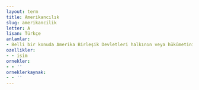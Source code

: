 ```yaml
---
layout: term
title: Amerikancılık
slug: amerikancilik
letter: A
lisan: Türkçe
anlamlar:
- Belli bir konuda Amerika Birleşik Devletleri halkının veya hükûmetinin tarafını tutma; Amerikanizm
ozellikler:
- - isim
ornekler:
- - ''
orneklerkaynak:
- - ''
---
```

